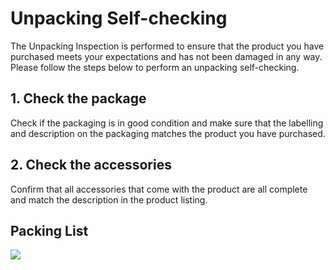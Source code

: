 ﻿---
sidebar_position: 3
sidebar_label: 开箱自检
---


# Unpacking Self-checking

The Unpacking Inspection is performed to ensure that the product you have purchased meets your expectations and has not been damaged in any way. Please follow the steps below to perform an unpacking self-checking.

## 1. Check the package

Check if the packaging is in good condition and make sure that the labelling and description on the packaging matches the product you have purchased.

## 2. Check the accessories

Confirm that all accessories that come with the product are all complete and match the description in the product listing.

## Packing List

![](https://wiki-media-ef.oss-cn-hongkong.aliyuncs.com/i18n/en/docusaurus-plugin-content-docs/current/microbit/interesting-case/microbit-smart-climate-kit/images/smart-weather-station-kit-unpacking-and-checking-01.png)
